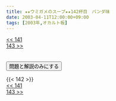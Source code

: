 ```yaml
---
title: ★★ウミガメのスープ★★142杯目　パンダ味
date: 2003-04-11T12:00:00+09:00
tags: [2003年,オカルト板]
---
```

<div class="th_left"><a href="../141"><< 141</a></div>
<div class="th_right"><a href="../143">143 >></a></div>
<br><br>
<script src="../../js/cupsoup.js"></script>
<form>
<input type="button" value="問題と解説のみにする" onClick="toggleCupsoup()">
</form>
{{< 142 >}}
<div class="th_left"><a href="../141"><< 141</a></div>
<div class="th_right"><a href="../143">143 >></a></div>